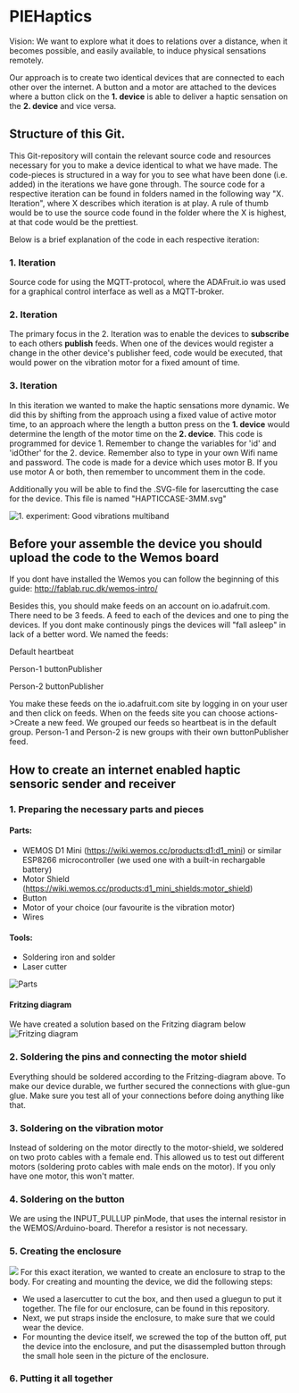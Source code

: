# PIEHaptics

Vision:
We want to explore what it does to relations over a distance, when it becomes possible, and easily available, to induce physical sensations remotely.

Our approach is to create two identical devices that are connected to each other over the internet. A button and a motor are attached to the devices where a button click on the <b>1. device</b> is able to deliver a haptic sensation on the <b>2. device</b> and vice versa.

## Structure of this Git.
This Git-repository will contain the relevant source code and resources necessary for you to make a device identical to what we have made. The code-pieces is structured in a way for you to see what have been done (i.e. added) in the iterations we have gone through. The source code for a respective iteration can be found in folders named in the following way "X. Iteration", where X describes which iteration is at play. A rule of thumb would be to use the source code found in the folder where the X is highest, at that code would be the prettiest.

Below is a brief explanation of the code in each respective iteration:

### 1. Iteration
Source code for using the MQTT-protocol, where the ADAFruit.io was used for a graphical control interface as well as a MQTT-broker.

### 2. Iteration
The primary focus in the 2. Iteration was to enable the devices to <b>subscribe</b> to each others <b>publish</b> feeds. When one of the devices would register a change in the other device's publisher feed, code would be executed, that would power on the vibration motor for a fixed amount of time.

### 3. Iteration
In this iteration we wanted to make the haptic sensations more dynamic. We did this by shifting from the approach using a fixed value of active motor time, to an approach where the length a button press on the <b>1. device</b> would determine the length of the motor time on the <b>2. device</b>.
This code is programmed for device 1. Remember to change the variables for 'id' and 'idOther' for the 2. device.
Remember also to type in your own Wifi name and password.
The code is made for a device which uses motor B. If you use motor A or both, then remember to uncomment them in the code.

Additionally you will be able to find the .SVG-file for lasercutting the case for the device. This file is named "HAPTICCASE-3MM.svg"

![1. experiment: Good vibrations multiband](images/good%20vibrations%20multi%20band.jpg)

## Before your assemble the device you should upload the code to the Wemos board 

If you dont have installed the Wemos you can follow the beginning of this guide:
http://fablab.ruc.dk/wemos-intro/

Besides this, you should make feeds on an account on io.adafruit.com. There need to be 3 feeds. A feed to each of the devices and one to ping the devices. If you dont make continously pings the devices will "fall asleep" in lack of a better word. We named the feeds:

Default heartbeat

Person-1 buttonPublisher

Person-2 buttonPublisher

You make these feeds on the io.adafruit.com site by logging in on your user and then click on feeds.
When on the feeds site you can choose actions->Create a new feed. 
We grouped our feeds so heartbeat is in the default group. Person-1 and Person-2 is new groups with their own buttonPublisher feed. 

## How to create an internet enabled haptic sensoric sender and receiver

### 1. Preparing the necessary parts and pieces
#### Parts:
* WEMOS D1 Mini (https://wiki.wemos.cc/products:d1:d1_mini) or similar ESP8266 microcontroller (we used one with a built-in rechargable battery)
* Motor Shield (https://wiki.wemos.cc/products:d1_mini_shields:motor_shield) 
* Button
* Motor of your choice (our favourite is the vibration motor)
* Wires
#### Tools:
* Soldering iron and solder
* Laser cutter

![Parts](images/parts.jpg)

#### Fritzing diagram
We have created a solution based on the Fritzing diagram below
![Fritzing diagram](images/vibration.png)


### 2. Soldering the pins and connecting the motor shield
Everything should be soldered according to the Fritzing-diagram above. To make our device durable, we further secured the connections with glue-gun glue. Make sure you test all of your connections before doing anything like that. 
### 3. Soldering on the vibration motor
Instead of soldering on the motor directly to the motor-shield, we soldered on two proto cables with a female end. This allowed us to test out different motors (soldering proto cables with male ends on the motor). If you only have one motor, this won't matter.  
### 4. Soldering on the button
We are using the INPUT_PULLUP pinMode, that uses the internal resistor in the WEMOS/Arduino-board. Therefor a resistor is not necessary. 
### 5. Creating the enclosure
![](images/20181112_144646.jpg)
For this exact iteration, we wanted to create an enclosure to strap to the body. For creating and mounting the device, we did the following steps:

- We used a lasercutter to cut the box, and then used a gluegun to put it together. The file for our enclosure, can be found in this repository.
- Next, we put straps inside the enclosure, to make sure that we could wear the device.
- For mounting the device itself, we screwed the top of the button off, put the device into the enclosure, and put the disassempled button through the small hole seen in the picture of the enclosure. 

### 6. Putting it all together



